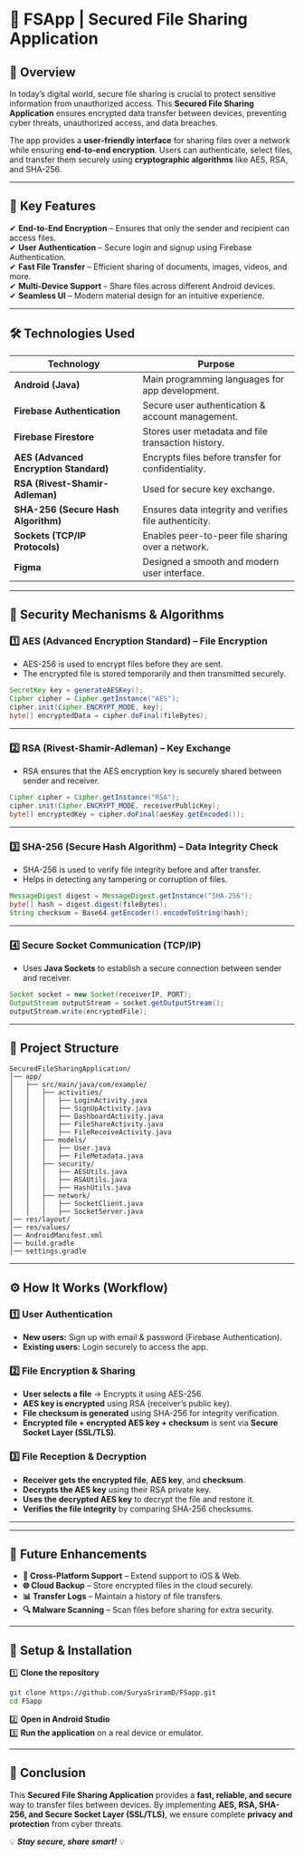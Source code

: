 # **🔐 FSApp | Secured File Sharing Application**

## **📌 Overview**  
In today’s digital world, secure file sharing is crucial to protect sensitive information from unauthorized access. This **Secured File Sharing Application** ensures encrypted data transfer between devices, preventing cyber threats, unauthorized access, and data breaches.

The app provides a **user-friendly interface** for sharing files over a network while ensuring **end-to-end encryption**. Users can authenticate, select files, and transfer them securely using **cryptographic algorithms** like AES, RSA, and SHA-256.

---

## **🚀 Key Features**  
✔ **End-to-End Encryption** – Ensures that only the sender and recipient can access files.  
✔ **User Authentication** – Secure login and signup using Firebase Authentication.  
✔ **Fast File Transfer** – Efficient sharing of documents, images, videos, and more.  
✔ **Multi-Device Support** – Share files across different Android devices.  
✔ **Seamless UI** – Modern material design for an intuitive experience.  

---

## **🛠️ Technologies Used**  

| **Technology** | **Purpose** |
|--------------|------------|
| **Android (Java)** | Main programming languages for app development. |
| **Firebase Authentication** | Secure user authentication & account management. |
| **Firebase Firestore** | Stores user metadata and file transaction history. |
| **AES (Advanced Encryption Standard)** | Encrypts files before transfer for confidentiality. |
| **RSA (Rivest-Shamir-Adleman)** | Used for secure key exchange. |
| **SHA-256 (Secure Hash Algorithm)** | Ensures data integrity and verifies file authenticity. |
| **Sockets (TCP/IP Protocols)** | Enables peer-to-peer file sharing over a network. |
| **Figma** | Designed a smooth and modern user interface. |

---

## **🔑 Security Mechanisms & Algorithms**  

### **1️⃣ AES (Advanced Encryption Standard) – File Encryption**
- AES-256 is used to encrypt files before they are sent.  
- The encrypted file is stored temporarily and then transmitted securely.  

```java
SecretKey key = generateAESKey();
Cipher cipher = Cipher.getInstance("AES");
cipher.init(Cipher.ENCRYPT_MODE, key);
byte[] encryptedData = cipher.doFinal(fileBytes);
```

---

### **2️⃣ RSA (Rivest-Shamir-Adleman) – Key Exchange**
- RSA ensures that the AES encryption key is securely shared between sender and receiver.  

```java
Cipher cipher = Cipher.getInstance("RSA");
cipher.init(Cipher.ENCRYPT_MODE, receiverPublicKey);
byte[] encryptedKey = cipher.doFinal(aesKey.getEncoded());
```

---

### **3️⃣ SHA-256 (Secure Hash Algorithm) – Data Integrity Check**
- SHA-256 is used to verify file integrity before and after transfer.
- Helps in detecting any tampering or corruption of files.

```java
MessageDigest digest = MessageDigest.getInstance("SHA-256");
byte[] hash = digest.digest(fileBytes);
String checksum = Base64.getEncoder().encodeToString(hash);
```

---

### **4️⃣ Secure Socket Communication (TCP/IP)**
- Uses **Java Sockets** to establish a secure connection between sender and receiver.  

```java
Socket socket = new Socket(receiverIP, PORT);
OutputStream outputStream = socket.getOutputStream();
outputStream.write(encryptedFile);
```

---

## **📂 Project Structure**
```
SecuredFileSharingApplication/
│── app/
│   ├── src/main/java/com/example/
│   │   ├── activities/
│   │   │   ├── LoginActivity.java
│   │   │   ├── SignUpActivity.java
│   │   │   ├── DashboardActivity.java
│   │   │   ├── FileShareActivity.java
│   │   │   ├── FileReceiveActivity.java
│   │   ├── models/
│   │   │   ├── User.java
│   │   │   ├── FileMetadata.java
│   │   ├── security/
│   │   │   ├── AESUtils.java
│   │   │   ├── RSAUtils.java
│   │   │   ├── HashUtils.java
│   │   ├── network/
│   │   │   ├── SocketClient.java
│   │   │   ├── SocketServer.java
│── res/layout/
│── res/values/
│── AndroidManifest.xml
│── build.gradle
│── settings.gradle
```

---

## **⚙️ How It Works (Workflow)**  

### **1️⃣ User Authentication**
- **New users:** Sign up with email & password (Firebase Authentication).  
- **Existing users:** Login securely to access the app.  

### **2️⃣ File Encryption & Sharing**
- **User selects a file** → Encrypts it using AES-256.  
- **AES key is encrypted** using RSA (receiver’s public key).  
- **File checksum is generated** using SHA-256 for integrity verification.  
- **Encrypted file + encrypted AES key + checksum** is sent via **Secure Socket Layer (SSL/TLS)**.  

### **3️⃣ File Reception & Decryption**
- **Receiver gets the encrypted file**, **AES key**, and **checksum**.  
- **Decrypts the AES key** using their RSA private key.  
- **Uses the decrypted AES key** to decrypt the file and restore it.  
- **Verifies the file integrity** by comparing SHA-256 checksums.  

---

---

## **🚀 Future Enhancements**
- **📱 Cross-Platform Support** – Extend support to iOS & Web.  
- **🌐 Cloud Backup** – Store encrypted files in the cloud securely.  
- **📊 Transfer Logs** – Maintain a history of file transfers.  
- **🔍 Malware Scanning** – Scan files before sharing for extra security.  

---

## **🔧 Setup & Installation**
1️⃣ **Clone the repository**  
```sh
git clone https://github.com/SuryaSriramD/FSapp.git
cd FSapp
```
2️⃣ **Open in Android Studio**  
3️⃣ **Run the application** on a real device or emulator.  

---

## **📢 Conclusion**
This **Secured File Sharing Application** provides a **fast, reliable, and secure** way to transfer files between devices. By implementing **AES, RSA, SHA-256, and Secure Socket Layer (SSL/TLS)**, we ensure complete **privacy and protection** from cyber threats.  

💡 **_Stay secure, share smart!_** 💡


